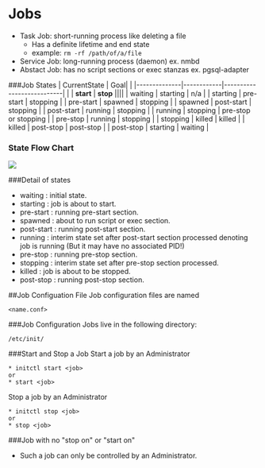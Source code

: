 # Jobs
* Task Job: short-running process like deleting a file
    * Has a definite lifetime and end state
    * example: ```rm -rf /path/of/a/file```
* Service Job: long-running process (daemon) ex. nmbd
* Abstact Job: has no script sections or exec stanzas ex. pgsql-adapter

###Job States
| CurrentState | Goal|      |
|--------------|------------|---------------------------|
|              | **start**      |  **stop**
||||
| waiting      | starting   | n/a                       |
| starting     | pre-start   | stopping                  |
| pre-start    | spawned    | stopping                  |
| spawned      | post-start | stopping                  |
| post-start   | running    | stopping                  |
| running      | stopping   | pre-stop or stopping |
| pre-stop     | running    | stopping                  |
| stopping     | killed     | killed                    |
| killed       | post-stop  | post-stop                 |
| post-stop    | starting   | waiting                   |

### State Flow Chart
![](http://10.13.21.141/upstart_flowchart.png)

###Detail of states
* waiting : initial state.
* starting : job is about to start.
* pre-start : running pre-start section.
* spawned : about to run script or exec section.
* post-start : running post-start section.
* running : interim state set after post-start section processed denoting job is running (But it may have no associated PID!)
* pre-stop : running pre-stop section.
* stopping : interim state set after pre-stop section processed.
* killed : job is about to be stopped.
* post-stop : running post-stop section.

##Job Configuation File
Job configuration files are named
```
<name.conf>
```
###Job Configuration
Jobs live in the following directory:
```
/etc/init/
```

###Start and Stop a Job
Start a job by an Administrator
```
* initctl start <job>
or
* start <job>
```

Stop a job by an Administrator
```
* initctl stop <job>
or
* stop <job>
```

###Job with no "stop on" or "start on"
* Such a job can only be controlled by an Administrator.
